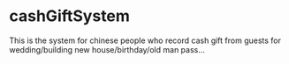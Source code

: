 # cashGiftSystem

This is the system for chinese people who record cash gift from guests for wedding/building new house/birthday/old man pass...
